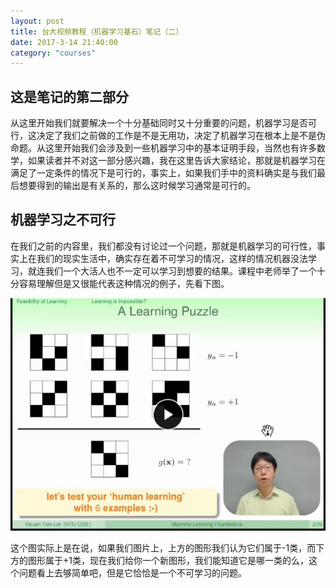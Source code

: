 ```yaml
---
layout: post
title: 台大视频教程（机器学习基石）笔记（二）
date: 2017-3-14 21:40:00
category: "courses"
---
```

<h2>这是笔记的第二部分</h2>
<p>从这里开始我们就要解决一个十分基础同时又十分重要的问题，机器学习是否可行，这决定了我们之前做的工作是不是无用功，决定了机器学习在根本上是不是伪命题。从这里开始我们会涉及到一些机器学习中的基本证明手段，当然也有许多数学，如果读者并不对这一部分感兴趣，我在这里告诉大家结论，那就是机器学习在满足了一定条件的情况下是可行的，事实上，如果我们手中的资料确实是与我们最后想要得到的输出是有关系的，那么这时候学习通常是可行的。</p>

<h2>机器学习之不可行</h2>
<p>在我们之前的内容里，我们都没有讨论过一个问题，那就是机器学习的可行性，事实上在我们的现实生活中，确实存在着不可学习的情况，这样的情况机器没法学习，就连我们一个大活人也不一定可以学习到想要的结果。课程中老师举了一个十分容易理解但是又很能代表这种情况的例子，先看下图。</p>
<img src="https://raw.githubusercontent.com/longlongman/blog/gh-pages/images/NTU/NTU_Possibility_of_Learning.JPG">
<p>这个图实际上是在说，如果我们图片上，上方的图形我们认为它们属于-1类，而下方的图形属于+1类，现在我们给你一个新图形，我们能知道它是哪一类的么，这个问题看上去够简单吧，但是它恰恰是一个不可学习的问题。</p>